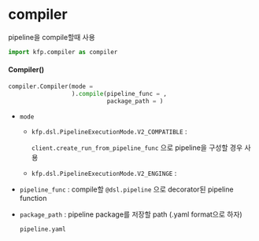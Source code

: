 # compiler

pipeline을 compile할때 사용

```python
import kfp.compiler as compiler
```



#### Compiler()

```python
compiler.Compiler(mode = 
				  ).compile(pipeline_func = ,
                            package_path = )
```

- `mode` 

  - `kfp.dsl.PipelineExecutionMode.V2_COMPATIBLE` : 

    `client.create_run_from_pipeline_func` 으로 pipeline을 구성할 경우 사용

  - `kfp.dsl.PipelineExecutionMode.V2_ENGINGE` : 

- `pipeline_func` : compile할 `@dsl.pipeline` 으로 decorator된 pipeline function

- `package_path` : pipeline package를 저장할 path (.yaml format으로 하자)

  `pipeline.yaml`


